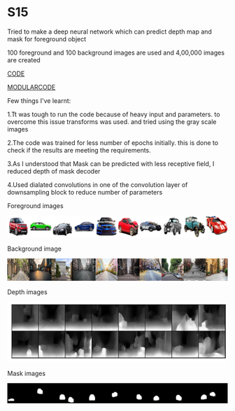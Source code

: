 # S15

Tried to make a deep neural network which can predict depth map and mask for foreground object

100 foreground and 100 background images are used and 4,00,000 images are created

[CODE](https://github.com/meenuraji/S15/blob/master/S15.ipynb)

[MODULARCODE](https://github.com/meenuraji/S15/blob/master/modular_code.ipynb)

Few things I've learnt:

1.Tt was tough to run the code because of heavy input and parameters. to overcome this issue transforms was used. and tried using the gray scale images

2.The code was trained for less number of epochs initially. this is done to check if the results are meeting the requirements.

3.As I understood that Mask can be predicted with less receptive field, I reduced depth of mask decoder

4.Used dialated convolutions in one of the convolution layer of downsampling block to reduce number of parameters



Foreground images

![Image](https://github.com/meenuraji/S15/blob/master/fgimg.png)

Background image

![Image](https://github.com/meenuraji/S15/blob/master/bgimg.png)

Depth images

![Image](https://github.com/meenuraji/S15/blob/master/dep.png)

Mask images

![Image](https://github.com/meenuraji/S15/blob/master/overlaymask.png)

